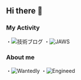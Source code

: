 ## Hi there 👋
### My Activity
・![技術ブログ](https://kakuya07218.xsrv.jp/aws.cloudmemo/)
・![JAWS](https://jawsug-nagoya.connpass.com/)

### About me
・![Wantedly](https://www.wantedly.com/id/SMYT)
・![Engineed](https://engineed.io/auth/login?redirect=%2Fmypage)

<!--
**SMYT-BT/SMYT-BT** is a ✨ _special_ ✨ repository because its `README.md` (this file) appears on your GitHub profile.

Here are some ideas to get you started:

- 🔭 I’m currently working on ...
- 🌱 I’m currently learning ...
- 👯 I’m looking to collaborate on ...
- 🤔 I’m looking for help with ...
- 💬 Ask me about ...
- 📫 How to reach me: ...
- 😄 Pronouns: ...
- ⚡ Fun fact: ...
-->
